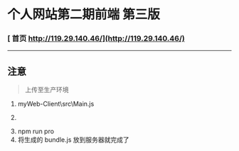 # 个人网站第二期前端 第三版

### [ **首页** http://119.29.140.46/](http://119.29.140.46/)

***

## 注意

> 上传至生产环境

1. myWeb-Client\src\Main.js  
2. ~~~localhost:3193~~~  =>  119.29.140.46:3193  
3. npm run pro
4. 将生成的 bundle.js 放到服务器就完成了


